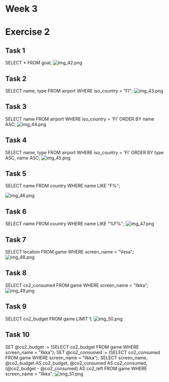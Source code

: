# Week 3
# Exercise 2


## Task 1
SELECT * FROM goal;
![img_42.png](img_42.png)

## Task 2
SELECT name, type FROM airport WHERE iso_country = "FI";
![img_43.png](img_43.png)

## Task 3
SELECT name FROM airport WHERE iso_country = 'FI' ORDER BY name ASC;
![img_44.png](img_44.png)

## Task 4
SELECT name, type FROM airport WHERE iso_country = 'FI' ORDER BY type ASC, name ASC;
![img_45.png](img_45.png)

## Task 5
SELECT name FROM country WHERE name LIKE "F%";

![img_46.png](img_46.png)

## Task 6
SELECT name FROM country WHERE name LIKE "%F%";
![img_47.png](img_47.png)

## Task 7
SELECT location FROM game WHERE screen_name = "Vesa";
![img_48.png](img_48.png)

## Task 8
SELECT co2_consumed FROM game WHERE screen_name = "Ilkka";
![img_49.png](img_49.png)

## Task 9
SELECT co2_budget FROM game LIMIT 1;
![img_50.png](img_50.png)

## Task 10
SET @co2_budget := (SELECT co2_budget FROM game WHERE screen_name = "Ilkka"); SET @co2_consumed := (SELECT co2_consumed FROM game WHERE screen_name = "Ilkka"); SELECT screen_name, @co2_budget AS co2_budget, @co2_consumed AS co2_consumed, (@co2_budget - @co2_consumed) AS co2_left FROM game WHERE screen_name = "Ilkka";
![img_51.png](img_51.png)
